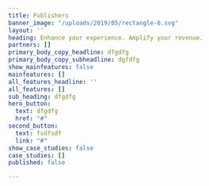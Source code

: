```yaml
---
title: Publishers
banner_image: "/uploads/2019/05/rectangle-6.svg"
layout: ''
heading: Enhance your experience. Amplify your revenue.
partners: []
primary_body_copy_headline: dfgdfg
primary_body_copy_subheadline: dgfdfg
show_mainfeatures: false
mainfeatures: []
all_features_headline: ''
all_features: []
sub_heading: dfgdfg
hero_button:
  text: dfgdfg
  href: "#"
second_button:
  text: fsdfsdf
  link: "#"
show_case_studies: false
case_studies: []
published: false

---
```


